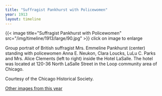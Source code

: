```yaml
---
title: "Suffragist Pankhurst with Policewomen"
year: 1913
layout: timeline
---
```


{{< image title="Suffragist Pankhurst with Policewomen" src="/img/timeline/1913/large/90.jpg" >}}
click on image to enlarge

Group portrait of British suffragist Mrs. Emmeline Pankhurst (center) standing with policewomen Anna E. Neukon, Clara Loucks, LuLu C. Parks and Mrs. Alice Clements (left to right) inside the Hotel LaSalle. The hotel was located at 120-36 North LaSalle Street in the Loop community area of Chicago. 

Courtesy of the Chicago Historical Society.  

[Other images from this year](/historical/timeline/1913)